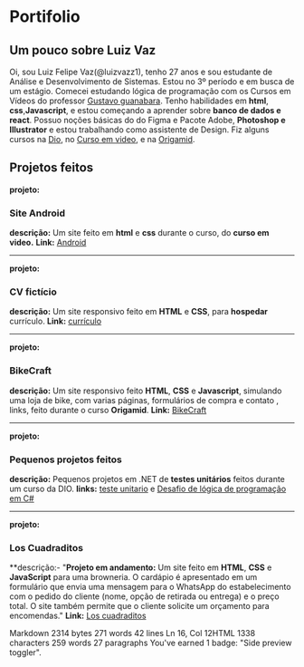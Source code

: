
# Portifolio
## Um pouco sobre Luiz Vaz
Oi, sou Luiz Felipe Vaz(@luizvazz1), tenho 27 anos e sou estudante de Análise e Desenvolvimento de Sistemas. Estou no 3º período e em busca de um estágio.  Comecei estudando lógica de programação com os Cursos em Vídeos do professor   [Gustavo guanabara](https://www.cursoemvideo.com/). Tenho habilidades em  **html**, **css**,**Javascript**,  e estou começando a aprender sobre **banco de dados e react**. Possuo noções básicas do do Figma e Pacote Adobe, **Photoshop e Illustrator**  e estou trabalhando como assistente de Design.
Fiz alguns cursos na [Dio](https://www.dio.me/), no [Curso em video](https://www.cursoemvideo.com/), e na [Origamid](https://www.origamid.com/).

## Projetos feitos
**projeto:**
### Site Android
**descrição:** Um site feito em **html** e **css** durante o curso, do **curso em video.**
**Link:** [Android](https://luizzvaz.github.io/android/)

------------------------------

**projeto:**
### CV fictício
**descrição:** Um site responsivo feito em **HTML** e **CSS**, para **hospedar** currículo.
**Link:** [currículo](https://luizzvaz.github.io/cv.ficticio/)

-----------------------------
**projeto:**

### BikeCraft
**descrição:** Um site responsivo feito **HTML**, **CSS** e **Javascript**, simulando uma loja de bike, com varias páginas, formulários de compra e contato , links, feito durante o curso **Origamid**.
**Link:**
[BikeCraft](https://luizzvaz.github.io/projetoorigamid/)

----------
**projeto:**
### Pequenos projetos feitos
**descrição:** Pequenos projetos em .NET de **testes unitários** feitos durante um curso da DIO.
**links:**
[teste unitario](https://github.com/luizzvaz/trilha-net-testes-unitarios-desafio/tree/main/TestesUnitarios.Desafio.Tests) e [Desafio de lógica de programação em C#](https://github.com/luizzvaz/trilha-net-poo-desafio)

-------
**projeto:**

### Los Cuadraditos
**descrição:-   "**Projeto em andamento:**  Um site feito em  **HTML**,  **CSS**  e  **JavaScript**  para uma browneria. O cardápio é apresentado em um formulário que envia uma mensagem para o WhatsApp do estabelecimento com o pedido do cliente (nome, opção de retirada ou entrega) e o preço total. O site também permite que o cliente solicite um orçamento para encomendas."
**Link:** [Los cuadraditos](https://luizvazz1.github.io/brownie/)

Markdown 2314 bytes 271 words 42 lines Ln 16, Col 12HTML 1338 characters 259 words 27 paragraphs
You've earned 1 badge: "Side preview toggler".
